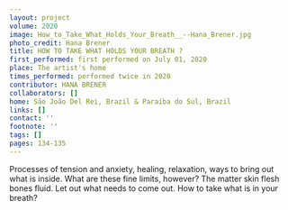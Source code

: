 ```yaml
---
layout: project
volume: 2020
image: How_to_Take_What_Holds_Your_Breath__--Hana_Brener.jpg
photo_credit: Hana Brener
title: HOW TO TAKE WHAT HOLDS YOUR BREATH ?
first_performed: first performed on July 01, 2020
place: The artist's home
times_performed: performed twice in 2020
contributor: HANA BRENER
collaborators: []
home: São João Del Rei, Brazil & Paraíba do Sul, Brazil
links: []
contact: ''
footnote: ''
tags: []
pages: 134-135
---
```



Processes of tension and anxiety, healing, relaxation, ways to bring out what is inside.
What are these fine limits, however?
The matter skin flesh bones fluid. Let out what needs to come out. How to take what is in your breath?
